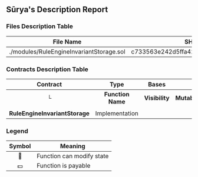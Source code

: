 ## Sūrya's Description Report

### Files Description Table


|  File Name  |  SHA-1 Hash  |
|-------------|--------------|
| ./modules/RuleEngineInvariantStorage.sol | c733563e242d5ffa42e9e5c8140a4cbbd6267f93 |


### Contracts Description Table


|  Contract  |         Type        |       Bases      |                  |                 |
|:----------:|:-------------------:|:----------------:|:----------------:|:---------------:|
|     └      |  **Function Name**  |  **Visibility**  |  **Mutability**  |  **Modifiers**  |
||||||
| **RuleEngineInvariantStorage** | Implementation |  |||


### Legend

|  Symbol  |  Meaning  |
|:--------:|-----------|
|    🛑    | Function can modify state |
|    💵    | Function is payable |
